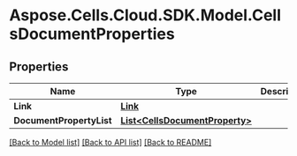 # Aspose.Cells.Cloud.SDK.Model.CellsDocumentProperties
## Properties

Name | Type | Description | Notes
------------ | ------------- | ------------- | -------------
**Link** | [**Link**](Link.md) |  | [optional] 
**DocumentPropertyList** | [**List&lt;CellsDocumentProperty&gt;**](CellsDocumentProperty.md) |  | [optional] 

[[Back to Model list]](../README.md#documentation-for-models) [[Back to API list]](../README.md#documentation-for-api-endpoints) [[Back to README]](../README.md)

